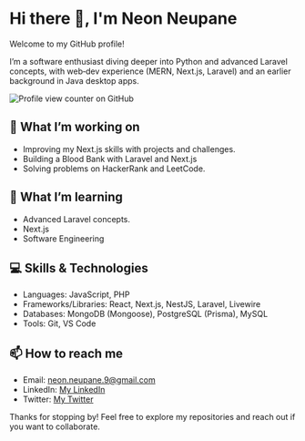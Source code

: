 # Hi there 👋, I'm Neon Neupane

Welcome to my GitHub profile!  

I’m a software enthusiast diving deeper into Python and advanced Laravel concepts, with web‑dev experience (MERN, Next.js, Laravel) and an earlier background in Java desktop apps.

![Profile view counter on GitHub](https://komarev.com/ghpvc/?username=Neon17)

## 🔭 What I’m working on
- Improving my Next.js skills with projects and challenges.
- Building a Blood Bank with Laravel and Next.js
- Solving problems on HackerRank and LeetCode.

## 🌱 What I’m learning
- Advanced Laravel concepts.
- Next.js
- Software Engineering

## 💻 Skills & Technologies
- Languages: JavaScript, PHP
- Frameworks/Libraries: React, Next.js, NestJS, Laravel, Livewire
- Databases: MongoDB (Mongoose), PostgreSQL (Prisma), MySQL
- Tools: Git, VS Code

## 📫 How to reach me
- Email: neon.neupane.9@gmail.com
- LinkedIn: [My LinkedIn](https://www.linkedin.com/in/neon-neupane-049465235/)
- Twitter: [My Twitter](https://x.com/neonneupane9)

Thanks for stopping by! Feel free to explore my repositories and reach out if you want to collaborate.

